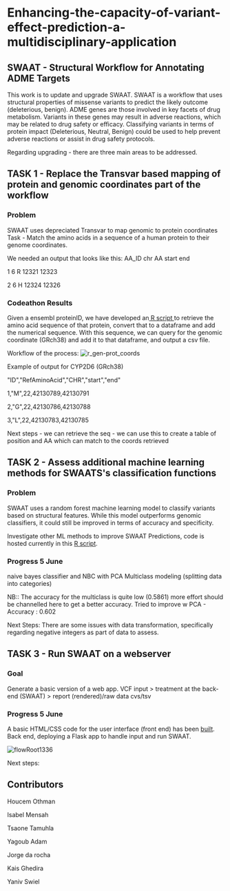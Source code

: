 # Enhancing-the-capacity-of-variant-effect-prediction-a-multidisciplinary-application


##  SWAAT - Structural Workflow for Annotating ADME Targets
This work is to update and upgrade SWAAT. SWAAT is a workflow that uses structural properties of missense variants to predict the likely outcome (deleterious, benign). ADME genes are those involved in key facets of drug metabolism. Variants in these genes may result in adverse reactions, which may be related to drug safety or efficacy. Classifying variants in terms of protein impact (Deleterious, Neutral, Benign) could be used to help prevent adverse reactions or assist in drug safety protocols.


Regarding upgrading - there are three main areas to be addressed.


## TASK 1 - Replace the Transvar based mapping of protein and genomic coordinates part of the workflow

### Problem
SWAAT uses depreciated Transvar to map genomic to protein coordinates
Task - 
Match the amino acids in a sequence of a human protein to their genome coordinates. 

We needed an output that looks like this:
AA_ID	chr	AA	start	end

1	    6	  R 	12321	12323

2	    6	  H	  12324	12326

### Codeathon Results
Given a ensembl proteinID, we have developed an[ R script ](https://github.com/STRIDES-Codes/Enhancing-the-capacity-of-variant-effect-prediction-a-multidisciplinary-application/blob/main/topic1/Conv_Gen_to_Prot.R)to retrieve the amino acid sequence of that protein, convert that to a dataframe and add the numerical sequence. With this sequence, we can query for the genomic coordinate (GRch38) and add it to that dataframe, and output a csv file. 

Workflow of the process:
![r_gen-prot_coords](https://user-images.githubusercontent.com/20955296/120924716-e3a80700-c6cc-11eb-89c8-86f0c38149ff.png)

Example of output for CYP2D6 (GRch38)

"ID","RefAminoAcid","CHR","start","end"

1,"M",22,42130789,42130791

2,"G",22,42130786,42130788

3,"L",22,42130783,42130785




Next steps - we can retrieve the seq - we can use this to create a table of position and AA which can match to the coords retrieved

## TASK 2 - Assess additional machine learning methods for SWAATS's classification functions
### Problem
SWAAT uses a random forest machine learning model to classify variants based on structural features. 
While this model outperforms genomic classifiers, it could still be improved in terms of accuracy and specificity. 

Investigate other ML methods to improve SWAAT Predictions, code is hosted currently in this [R script](https://github.com/STRIDES-Codes/Enhancing-the-capacity-of-variant-effect-prediction-a-multidisciplinary-application/blob/main/topic2/SWAAt.R).



### Progress  5 June
naive bayes classifier and NBC with PCA
Multiclass modeling  (splitting data into categories) 

NB:: The accuracy for the multiclass is quite low  (0.5861) more effort should 
be channelled here to get a better accuracy. Tried to improve w PCA - Accuracy : 0.602        

Next Steps:
There are some issues with data transformation, specifically regarding negative integers as part of data to assess. 

## TASK 3 - Run SWAAT on a webserver
### Goal
Generate a basic version of a web app.
VCF input > treatment at the back-end (SWAAT) > report (rendered)/raw data cvs/tsv 

### Progress 5 June
A basic HTML/CSS code for the user interface (front end) has been [built](https://github.com/STRIDES-Codes/Enhancing-the-capacity-of-variant-effect-prediction-a-multidisciplinary-application/tree/main/topic3). 
Back end, deploying a Flask app to handle input and run SWAAT.

![flowRoot1336](https://user-images.githubusercontent.com/20955296/120924904-f0792a80-c6cd-11eb-8642-adf7f7d08764.png)

Next steps:


## Contributors
Houcem Othman

Isabel Mensah

Tsaone Tamuhla

Yagoub Adam

Jorge da rocha 

Kais Ghedira

Yaniv Swiel

